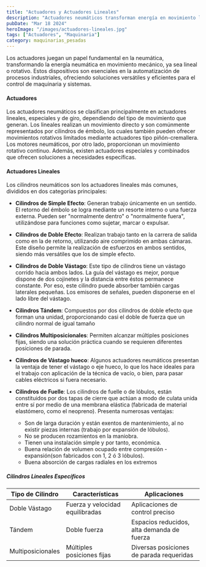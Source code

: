 ```yaml
---
title: "Actuadores y Actuadores Lineales"
description: "Actuadores neumáticos transforman energía en movimiento lineal o rotativo, esenciales en automatización y control de procesos industriales."
pubDate: "Mar 18 2024"
heroImage: "/images/actuadores-lineales.jpg"
tags: ["Actuadores", "Maquinaria"]
category: maquinarias_pesadas
---
```


Los actuadores juegan un papel fundamental en la neumática, transformando la energía neumática en movimiento mecánico, ya sea lineal o rotativo. Estos dispositivos son esenciales en la automatización de procesos industriales, ofreciendo soluciones versátiles y eficientes para el control de maquinaria y sistemas.

#### Actuadores

Los actuadores neumáticos se clasifican principalmente en actuadores lineales, especiales y de giro, dependiendo del tipo de movimiento que generan. Los lineales realizan un movimiento directo y son comúnmente representados por cilindros de émbolo, los cuales también pueden ofrecer movimientos rotativos limitados mediante actuadores tipo piñón-cremallera. Los motores neumáticos, por otro lado, proporcionan un movimiento rotativo continuo. Además, existen actuadores especiales y combinados que ofrecen soluciones a necesidades específicas​​.

#### Actuadores Lineales

Los cilindros neumáticos son los actuadores lineales más comunes, divididos en dos categorías principales:

- **Cilindros de Simple Efecto**: Generan trabajo únicamente en un sentido. El retorno del émbolo se logra mediante un resorte interno o una fuerza externa. Pueden ser "normalmente dentro" o "normalmente fuera", utilizándose para funciones como sujetar, marcar o expulsar​​.

- **Cilindros de Doble Efecto**: Realizan trabajo tanto en la carrera de salida como en la de retorno, utilizando aire comprimido en ambas cámaras. Este diseño permite la realización de esfuerzos en ambos sentidos, siendo más versátiles que los de simple efecto​​.

- **Cilindros de Doble Vástago**: Este tipo de cilindros tiene un vástago corrido hacia ambos lados. La guía del vástago es mejor, porque dispone de dos cojinetes y la distancia entre éstos permanece constante. Por eso, este cilindro puede absorber también cargas laterales pequeñas. Los emisores de señales, pueden disponerse en el lado libre del vástago​​.

- **Cilindros Tándem**: Compuestos por dos cilindros de doble efecto que forman una unidad, proporcionando casi el doble de fuerza que un cilindro normal de igual tamaño

- **Cilindros Multiposicionales**: Permiten alcanzar múltiples posiciones fijas, siendo una solución práctica cuando se requieren diferentes posiciones de parada​​.

- **Cilindros de Vástago hueco**: Algunos actuadores neumáticos presentan la ventaja de tener el vástago o eje hueco, lo que los hace ideales para el trabajo con aplicación de la técnica de vacío, o bien, para pasar cables eléctricos si fuera necesario.

- **Cilindros de Fuelle**: Los cilindros de fuelle o de lóbulos, están constituidos por dos tapas de cierre que actúan a modo de culata unida entre sí por medio de una membrana elástica (fabricada de material elastómero, como el neopreno). Presenta numerosas ventajas:
  - Son de larga duración y están exentos de mantenimiento, al no existir piezas internas (trabajo por expansión de lóbulos).
  - No se producen rozamientos en la maniobra.
  - Tienen una instalación simple y por tanto, económica.
  - Buena relación de volumen ocupado entre compresión - expansión(son fabricados con 1, 2 ó 3 lóbulos).
  - Buena absorción de cargas radiales en los extremos

##### Cilindros Lineales Específicos

| Tipo de Cilindro  | Características                 | Aplicaciones                               |
| ----------------- | ------------------------------- | ------------------------------------------ |
| Doble Vástago     | Fuerza y velocidad equilibradas | Aplicaciones de control preciso            |
| Tándem            | Doble fuerza                    | Espacios reducidos, alta demanda de fuerza |
| Multiposicionales | Múltiples posiciones fijas      | Diversas posiciones de parada requeridas   |
